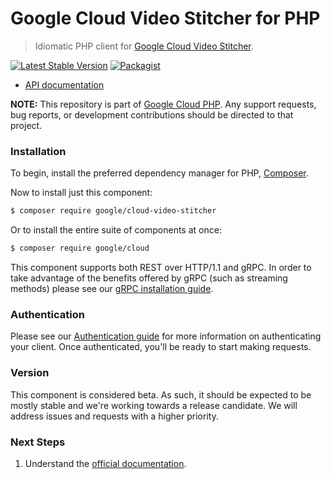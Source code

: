 # Google Cloud Video Stitcher for PHP

> Idiomatic PHP client for [Google Cloud Video Stitcher](https://cloud.google.com/video-stitcher).

[![Latest Stable Version](https://poser.pugx.org/google/cloud-video-stitcher/v/stable)](https://packagist.org/packages/google/cloud-video-stitcher) [![Packagist](https://img.shields.io/packagist/dm/google/cloud-video-stitcher.svg)](https://packagist.org/packages/google/cloud-video-stitcher)

* [API documentation](http://googleapis.github.io/google-cloud-php/#/docs/cloud-video-stitcher/latest/videostitcher/readme)

**NOTE:** This repository is part of [Google Cloud PHP](https://github.com/googleapis/google-cloud-php). Any
support requests, bug reports, or development contributions should be directed to
that project.

### Installation

To begin, install the preferred dependency manager for PHP, [Composer](https://getcomposer.org/).

Now to install just this component:

```sh
$ composer require google/cloud-video-stitcher
```

Or to install the entire suite of components at once:

```sh
$ composer require google/cloud
```

This component supports both REST over HTTP/1.1 and gRPC. In order to take advantage of the benefits offered by gRPC (such as streaming methods)
please see our [gRPC installation guide](https://cloud.google.com/php/grpc).

### Authentication

Please see our [Authentication guide](https://github.com/googleapis/google-cloud-php/blob/main/AUTHENTICATION.md) for more information
on authenticating your client. Once authenticated, you'll be ready to start making requests.

### Version

This component is considered beta. As such, it should be expected to be mostly
stable and we're working towards a release candidate. We will address issues
and requests with a higher priority.

### Next Steps

1. Understand the [official documentation](https://cloud.google.com/video-stitcher/docs).

